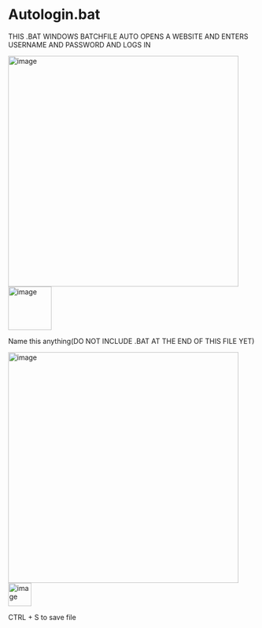 # Autologin.bat
THIS .BAT WINDOWS BATCHFILE AUTO OPENS A WEBSITE AND ENTERS USERNAME AND PASSWORD AND LOGS IN


<img width="468" alt="image" src="https://user-images.githubusercontent.com/58194115/156857900-3c4e8c66-e03f-4984-90b4-4f7020c665f9.png">



<img width="88" alt="image" src="https://user-images.githubusercontent.com/58194115/156858649-09fc2365-bc4f-4ee2-858f-a6065dfd7d61.png">

Name this anything(DO NOT INCLUDE .BAT AT THE END OF THIS FILE YET)


<img width="468" alt="image" src="https://user-images.githubusercontent.com/58194115/156858704-56c50133-c7b0-4c13-b3af-4e06404e1e6c.png">



<img width="47" alt="image" src="https://user-images.githubusercontent.com/58194115/156858723-861a858f-7552-4427-9b56-b9d8827920c2.png">



CTRL + S to save file
